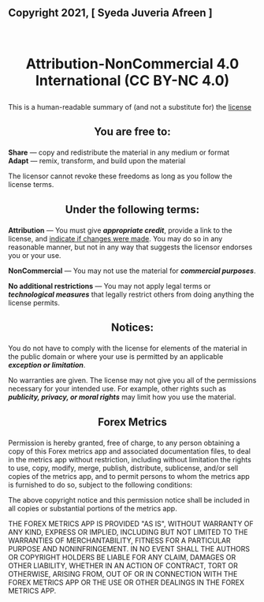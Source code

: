 ## Copyright 2021, [ Syeda Juveria Afreen ]
<br />

# <p align="center">Attribution-NonCommercial 4.0 International (CC BY-NC 4.0)</p>
This is a human-readable summary of (and not a substitute for) the [license](https://creativecommons.org/licenses/by-nc/4.0/legalcode)

## <p align="center">You are free to:</p>

**Share** — copy and redistribute the material in any medium or format  
**Adapt** — remix, transform, and build upon the material

The licensor cannot revoke these freedoms as long as you follow the license terms.

## <p align="center">Under the following terms:</p>

**Attribution** — You must give ***appropriate credit***, provide a link to the license, and [indicate if changes were made](https://wiki.creativecommons.org/wiki/License_Versions#Detailed_attribution_comparison_chart). You may do so in any reasonable manner, but not in any way that suggests the licensor endorses you or your use.

**NonCommercial** — You may not use the material for ***commercial purposes***.

**No additional restrictions** — You may not apply legal terms or ***technological measures*** that legally restrict others from doing anything the license permits.

## <p align="center">Notices:</p>

You do not have to comply with the license for elements of the material in the public domain or where your use is permitted by an applicable ***exception or limitation***.

No warranties are given. The license may not give you all of the permissions necessary for your intended use. For example, other rights such as ***publicity, privacy, or moral rights*** may limit how you use the material.
<br />

## <p align="center">Forex Metrics</p>

Permission is hereby granted, free of charge, to any person obtaining a copy of this Forex metrics app and associated documentation files, to deal in the metrics app without restriction, including without limitation the rights to use, copy, modify, merge, publish, distribute, sublicense, and/or sell copies of the metrics app, and to permit persons to whom the metrics app is furnished to do so, subject to the following conditions:

The above copyright notice and this permission notice shall be included in all copies or substantial portions of the metrics app.

THE FOREX METRICS APP IS PROVIDED "AS IS", WITHOUT WARRANTY OF ANY KIND, EXPRESS OR IMPLIED, INCLUDING BUT NOT LIMITED TO THE WARRANTIES OF MERCHANTABILITY, FITNESS FOR A PARTICULAR PURPOSE AND NONINFRINGEMENT. IN NO EVENT SHALL THE AUTHORS OR COPYRIGHT HOLDERS BE LIABLE FOR ANY CLAIM, DAMAGES OR OTHER LIABILITY, WHETHER IN AN ACTION OF CONTRACT, TORT OR OTHERWISE, ARISING FROM, OUT OF OR IN CONNECTION WITH THE FOREX METRICS APP OR THE USE OR OTHER DEALINGS IN THE FOREX METRICS APP.
